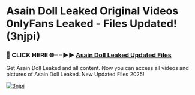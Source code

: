 # Asain Doll Leaked Original Videos 0nlyFans Leaked - Files Updated! (3njpi)

<h3>🔴 CLICK HERE 🌐==►► <a href="https://tinyurl.com/ehrbuxhb" rel="nofollow">Asain Doll Leaked Updated Files</a></h3>

Get Asain Doll Leaked and all content. Now you can access all videos and pictures of Asain Doll Leaked. New Updated Files 2025!

[![3njpi](https://i.imgur.com/lVYEuWS.gif)](https://tinyurl.com/ehrbuxhb)
